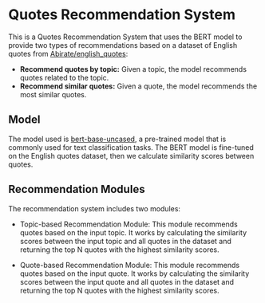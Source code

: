 # Quotes Recommendation System
This is a Quotes Recommendation System that uses the BERT model to provide two types of recommendations based on a dataset of English quotes from [Abirate/english_quotes](https://huggingface.co/datasets/Abirate/english_quotes):

- **Recommend quotes by topic:** Given a topic, the model recommends quotes related to the topic.<br>
- **Recommend similar quotes:** Given a quote, the model recommends the most similar quotes.


## Model
The model used is [bert-base-uncased](https://huggingface.co/bert-base-uncased), a pre-trained model that is commonly used for text classification tasks. The BERT model is fine-tuned on the English quotes dataset, then we calculate similarity scores between quotes.

## Recommendation Modules
The recommendation system includes two modules:

- Topic-based Recommendation Module: This module recommends quotes based on the input topic. It works by calculating the similarity scores between the input topic and all quotes in the dataset and returning the top N quotes with the highest similarity scores.

- Quote-based Recommendation Module: This module recommends quotes based on the input quote. It works by calculating the similarity scores between the input quote and all quotes in the dataset and returning the top N quotes with the highest similarity scores.

